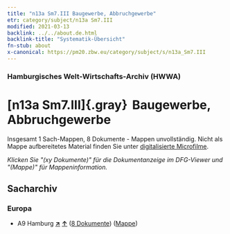 ```yaml
---
title: "n13a Sm7.III Baugewerbe, Abbruchgewerbe"
etr: category/subject/n13a Sm7.III
modified: 2021-03-13
backlink: ../../about.de.html
backlink-title: "Systematik-Übersicht"
fn-stub: about
x-canonical: https://pm20.zbw.eu/category/subject/s/n13a_Sm7.III
---
```


### Hamburgisches Welt-Wirtschafts-Archiv (HWWA)
# [n13a Sm7.III]{.gray}&#8201; Baugewerbe, Abbruchgewerbe&#160; 




Insgesamt 1 Sach-Mappen, 8 Dokumente - Mappen unvollständig.
Nicht als Mappe aufbereitetes Material finden Sie unter [digitalisierte Microfilme](/film/h1_sh.de.html).

_Klicken Sie "(xy Dokumente)" für die Dokumentanzeige im DFG-Viewer und "(Mappe)" für Mappeninformation._

## Sacharchiv




### Europa

- A9 Hamburg [**&nearr;**](../../../geo/i/140905/about.de.html "Hamburg (alle Mappen)") [**&uarr;**](../../../geo/about.de.html#A9 "Ländersystematik") (<a href="https://pm20.zbw.eu/dfgview/sh/140905,145130" title="über: Hamburg : Baugewerbe, Abbruchgewerbe" target="_blank">8 Dokumente</a>) ([Mappe](../../../../folder/sh/1409xx/140905/1451xx/145130/about.de.html))


